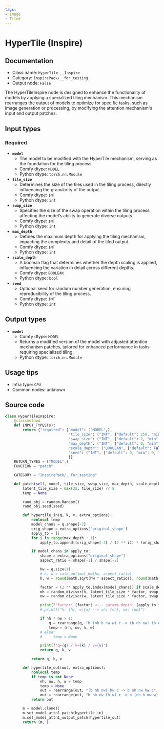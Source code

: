 ```yaml
---
tags:
- Image
- Tiled
---
```


# HyperTile (Inspire)
## Documentation
- Class name: `HyperTile __Inspire`
- Category: `InspirePack/__for_testing`
- Output node: `False`

The HyperTileInspire node is designed to enhance the functionality of models by applying a specialized tiling mechanism. This mechanism rearranges the output of models to optimize for specific tasks, such as image generation or processing, by modifying the attention mechanism's input and output patches.
## Input types
### Required
- **`model`**
    - The model to be modified with the HyperTile mechanism, serving as the foundation for the tiling process.
    - Comfy dtype: `MODEL`
    - Python dtype: `torch.nn.Module`
- **`tile_size`**
    - Determines the size of the tiles used in the tiling process, directly influencing the granularity of the output.
    - Comfy dtype: `INT`
    - Python dtype: `int`
- **`swap_size`**
    - Specifies the size of the swap operation within the tiling process, affecting the model's ability to generate diverse outputs.
    - Comfy dtype: `INT`
    - Python dtype: `int`
- **`max_depth`**
    - Defines the maximum depth for applying the tiling mechanism, impacting the complexity and detail of the tiled output.
    - Comfy dtype: `INT`
    - Python dtype: `int`
- **`scale_depth`**
    - A boolean flag that determines whether the depth scaling is applied, influencing the variation in detail across different depths.
    - Comfy dtype: `BOOLEAN`
    - Python dtype: `bool`
- **`seed`**
    - Optional seed for random number generation, ensuring reproducibility of the tiling process.
    - Comfy dtype: `INT`
    - Python dtype: `int`
## Output types
- **`model`**
    - Comfy dtype: `MODEL`
    - Returns a modified version of the model with adjusted attention mechanism patches, tailored for enhanced performance in tasks requiring specialized tiling.
    - Python dtype: `torch.nn.Module`
## Usage tips
- Infra type: `GPU`
- Common nodes: unknown


## Source code
```python
class HyperTileInspire:
    @classmethod
    def INPUT_TYPES(s):
        return {"required": {"model": ("MODEL",),
                             "tile_size": ("INT", {"default": 256, "min": 1, "max": 2048}),
                             "swap_size": ("INT", {"default": 2, "min": 1, "max": 128}),
                             "max_depth": ("INT", {"default": 0, "min": 0, "max": 10}),
                             "scale_depth": ("BOOLEAN", {"default": False}),
                             "seed": ("INT", {"default": 0, "min": 0, "max": 0xffffffffffffffff}),
                             }}
    RETURN_TYPES = ("MODEL",)
    FUNCTION = "patch"

    CATEGORY = "InspirePack/__for_testing"

    def patch(self, model, tile_size, swap_size, max_depth, scale_depth, seed):
        latent_tile_size = max(32, tile_size) // 8
        temp = None

        rand_obj = random.Random()
        rand_obj.seed(seed)

        def hypertile_in(q, k, v, extra_options):
            nonlocal temp
            model_chans = q.shape[-2]
            orig_shape = extra_options['original_shape']
            apply_to = []
            for i in range(max_depth + 1):
                apply_to.append((orig_shape[-2] / (2 ** i)) * (orig_shape[-1] / (2 ** i)))

            if model_chans in apply_to:
                shape = extra_options["original_shape"]
                aspect_ratio = shape[-1] / shape[-2]

                hw = q.size(1)
                # h, w = calc_optimal_hw(hw, aspect_ratio)
                h, w = round(math.sqrt(hw * aspect_ratio)), round(math.sqrt(hw / aspect_ratio))

                factor = (2 ** apply_to.index(model_chans)) if scale_depth else 1
                nh = random_divisor(h, latent_tile_size * factor, swap_size, rand_obj)
                nw = random_divisor(w, latent_tile_size * factor, swap_size, rand_obj)

                print(f"factor: {factor} <--- params.depth: {apply_to.index(model_chans)} / scale_depth: {scale_depth} / latent_tile_size={latent_tile_size}")
                # print(f"h: {h}, w:{w} --> nh: {nh}, nw: {nw}")

                if nh * nw > 1:
                    q = rearrange(q, "b (nh h nw w) c -> (b nh nw) (h w) c", h=h // nh, w=w // nw, nh=nh, nw=nw)
                    temp = (nh, nw, h, w)
                # else:
                #     temp = None

                print(f"q={q} / k={k} / v={v}")
                return q, k, v

            return q, k, v

        def hypertile_out(out, extra_options):
            nonlocal temp
            if temp is not None:
                nh, nw, h, w = temp
                temp = None
                out = rearrange(out, "(b nh nw) hw c -> b nh nw hw c", nh=nh, nw=nw)
                out = rearrange(out, "b nh nw (h w) c -> b (nh h nw w) c", h=h // nh, w=w // nw)
            return out

        m = model.clone()
        m.set_model_attn1_patch(hypertile_in)
        m.set_model_attn1_output_patch(hypertile_out)
        return (m, )

```
